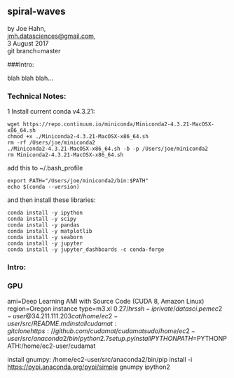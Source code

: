 ## spiral-waves

by Joe Hahn,<br />
jmh.datasciences@gmail.com,<br />
3 August 2017<br />
git branch=master

###Intro:

blah blah blah...

### Technical Notes:

1 Install current conda v4.3.21:

    wget https://repo.continuum.io/miniconda/Miniconda2-4.3.21-MacOSX-x86_64.sh
    chmod +x ./Miniconda2-4.3.21-MacOSX-x86_64.sh
    rm -rf /Users/joe/miniconda2
    ./Miniconda2-4.3.21-MacOSX-x86_64.sh -b -p /Users/joe/miniconda2
    rm Miniconda2-4.3.21-MacOSX-x86_64.sh

add this to ~/.bash_profile

    export PATH="/Users/joe/miniconda2/bin:$PATH"
    echo $(conda --version)

and then install these libraries:

    conda install -y ipython
    conda install -y scipy
    conda install -y pandas
    conda install -y matplotlib
    conda install -y seaborn
    conda install -y jupyter
    conda install -y jupyter_dashboards -c conda-forge


    
### Intro:


### GPU


ami=Deep Learning AMI with Source Code (CUDA 8, Amazon Linux)
region=Oregon
instance type=m3.xl
$0.27/hr
ssh -i private/datasci.pem ec2-user@34.211.111.203
cat /home/ec2-user/src/README.md
install cudamat:
    git clone https://github.com/cudamat/cudamat
    sudo /home/ec2-user/src/anaconda2/bin/python2.7 setup.py install
    PYTHONPATH=$PYTHONPATH:/home/ec2-user/cudamat
    
install gnumpy:
    /home/ec2-user/src/anaconda2/bin/pip install -i https://pypi.anaconda.org/pypi/simple gnumpy
ipython2



